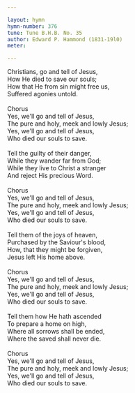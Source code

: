 ```yaml
---

layout: hymn
hymn-number: 376
tune: Tune B.H.B. No. 35
author: Edward P. Hammond (1831-19l0)
meter: 

---
```

Christians, go and tell of Jesus,<br>How He died to save our souls;<br>How that He from sin might free us,<br>Suffered agonies untold.<br><br>Chorus<br>Yes, we'll go and tell of Jesus,<br>The pure and holy, meek and lowly Jesus;<br>Yes, we'll go and tell of Jesus,<br>Who died our souls to save.<br><br>Tell the guilty of their danger,<br>While they wander far from God;<br>While they live to Christ a stranger<br>And reject His precious Word.<br><br>Chorus<br>Yes, we'll go and tell of Jesus,<br>The pure and holy, meek and lowly Jesus;<br>Yes, we'll go and tell of Jesus,<br>Who died our souls to save.<br><br>Tell them of the joys of heaven,<br>Purchased by the Saviour's blood,<br>How, that they might be forgiven,<br>Jesus left His home above.<br><br>Chorus<br>Yes, we'll go and tell of Jesus,<br>The pure and holy, meek and lowly Jesus;<br>Yes, we'll go and tell of Jesus,<br>Who died our souls to save.<br><br>Tell them how He hath ascended<br>To prepare a home on high,<br>Where all sorrows shall be ended,<br>Where the saved shall never die.<br><br>Chorus<br>Yes, we'll go and tell of Jesus,<br>The pure and holy, meek and lowly Jesus;<br>Yes, we'll go and tell of Jesus,<br>Who died our souls to save.<br><br><br>
